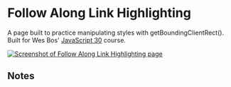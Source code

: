 # Follow Along Link Highlighting

A page built to practice manipulating styles with getBoundingClientRect(). Built for Wes Bos' [JavaScript 30](https://javascript30.com/) course.

[![Screenshot of Follow Along Link Highlighting page](https://res.cloudinary.com/gerhynes/image/upload/v1517522018/Screenshot-2018-2-1_Follow_Along_Nav_zfrlub.png)](https://gk-hynes.github.io/follow-along-link-highlighting/)

## Notes
